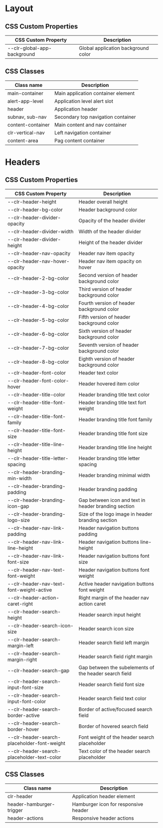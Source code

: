 # Layout

## CSS Custom Properties

| CSS Custom Property         | Description                         |
| --------------------------- | ----------------------------------- |
| --clr-global-app-background | Global application background color |

## CSS Classes

| Class name        | Description                        |
| ----------------- | ---------------------------------- |
| main-container    | Main application container element |
| alert-app-level   | Application level alert slot       |
| header            | Application header                 |
| subnav, sub-nav   | Secondary top navigation container |
| content-container | Main content and nav container     |
| clr-vertical-nav  | Left navigation container          |
| content-area      | Pag content container              |

# Headers

## CSS Custom Properties

| CSS Custom Property                         | Description                                            |
| ------------------------------------------- | ------------------------------------------------------ |
| --clr-header-height                         | Header overall height                                  |
| --clr-header-bg-color                       | Header background color                                |
| --clr-header-divider-opacity                | Opacity of the header divider                          |
| --clr-header-divider-width                  | Width of the header divider                            |
| --clr-header-divider-height                 | Height of the header divider                           |
| --clr-header-nav-opacity                    | Header nav item opacity                                |
| --clr-header-nav-hover-opacity              | Header nav item opacity on hover                       |
| --clr-header-2-bg-color                     | Second version of header background color              |
| --clr-header-3-bg-color                     | Third version of header background color               |
| --clr-header-4-bg-color                     | Fourth version of header background color              |
| --clr-header-5-bg-color                     | Fifth version of header background color               |
| --clr-header-6-bg-color                     | Sixth version of header background color               |
| --clr-header-7-bg-color                     | Seventh version of header background color             |
| --clr-header-8-bg-color                     | Eighth version of header background color              |
| --clr-header-font-color                     | Header text color                                      |
| --clr-header-font-color-hover               | Header hovered item color                              |
| --clr-header-title-color                    | Header branding title text color                       |
| --clr-header-title-font-weight              | Header branding title text fort weight                 |
| --clr-header-title-font-family              | Header branding title font family                      |
| --clr-header-title-font-size                | Header branding title font size                        |
| --clr-header-title-line-height              | Header branding title line height                      |
| --clr-header-title-letter-spacing           | Header branding title letter spacing                   |
| --clr-header-branding-min-width             | Header branding minimal width                          |
| --clr-header-branding-padding               | Header branding padding                                |
| --clr-header-branding-icon-gap              | Gap between icon and text in header branding section   |
| --clr-header-branding-logo-size             | Size of the logo image in header branding section      |
| --clr-header-nav-link-padding               | Header navigation buttons padding                      |
| --clr-header-nav-link-line-height           | Header navigation buttons line-height                  |
| --clr-header-nav-link-font-size             | Header navigation buttons font size                    |
| --clr-header-nav-text-font-weight           | Header navigation buttons font weight                  |
| --clr-header-nav-text-font-weight-active    | Active header navigation buttons font weight           |
| --clr-header-action-caret-right             | Right margin of the header nav action caret            |
| --clr-header-search-height                  | Header search input height                             |
| --clr-header-search-icon-size               | Header search icon size                                |
| --clr-header-search-margin-left             | Header search field left margin                        |
| --clr-header-search-margin-right            | Header search field right margin                       |
| --clr-header-search-gap                     | Gap between the subelements of the header search field |
| --clr-header-search-input-font-size         | Header search field font size                          |
| --clr-header-search-input-font-color        | Header search field text color                         |
| --clr-header-search-border-active           | Border of active/focused search field                  |
| --clr-header-search-border-hover            | Border of hovered search field                         |
| --clr-header-search-placeholder-font-weight | Font weight of the header search placeholder           |
| --clr-header-search-placeholder-text-color  | Text color of the header search placeholder            |

## CSS Classes

| Class name               | Description                          |
| ------------------------ | ------------------------------------ |
| clr-header               | Application header element           |
| header-hamburger-trigger | Hamburger icon for responsive header |
| header-actions           | Responsive header actions            |
